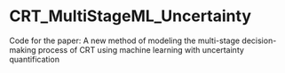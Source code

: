 # CRT_MultiStageML_Uncertainty
Code for the paper: A new method of modeling the multi-stage decision-making process of CRT using machine learning with uncertainty quantification
